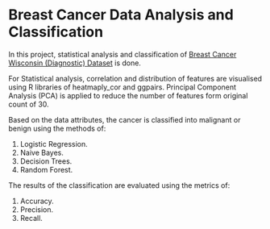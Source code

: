 # Breast Cancer Data Analysis and Classification  

In this project, statistical analysis and classification of [Breast Cancer Wisconsin (Diagnostic) Dataset](https://archive.ics.uci.edu/ml/datasets/Breast+Cancer+Wisconsin+(Diagnostic)) is done.    

For Statistical analysis, correlation and distribution of features are visualised using R libraries of heatmaply_cor and ggpairs. Principal Component Analysis (PCA) is applied to reduce the number of features form original count of 30.    

Based on the data attributes, the cancer is classified into malignant or benign using the methods of:   
1. Logistic Regression.  
2. Naive Bayes.   
3. Decision Trees.  
4. Random Forest.  

The results of the classification are evaluated using the metrics of:  
1. Accuracy.  
2. Precision.  
3. Recall.   

 
 
